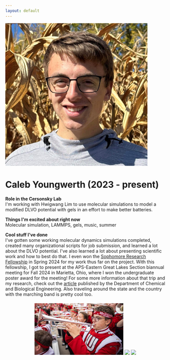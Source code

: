 ```yaml
---
layout: default
---
```


<head>
<style>
.profile-container {
 display: flex;
 flex-direction: row;
 flex-wrap: wrap;
 justify-content: center;
 align-items: center;
 gap: 15px 15px;
 max-width: 100%;
 margin-left: auto;
 margin-right: auto;
 margin-top: 20px;
 margin-bottom: 20px;
}
.extra {
 object-fit: cover;
 text-align: center;
 max-width: 20em;
 max-height: 24em;
}
.profile {
 width: 32em;
 height: 32em;
 object-fit: cover;
}

@media print, screen and (max-width: 720px) {
 .profile {
  width: 100%;
 }
}

</style>
</head>

<!-- Replace `example_student` with your name -->
<img src="/assets/img/caleb_youngwerth.jpg" alt="Placeholder Image" class="center profile">

<!-- Replace `Example Student` with your name and include your start date-->
# Caleb Youngwerth (2023 - present)

<!-- Choose your title -- feel free to be professionally silly -->
**Role in the Cersonsky Lab**\
I'm working with Hwigwang Lim to use molecular simulations to model a modified DLVO potential with gels in an effort to make better batteries.

<!-- Name at least one research topic amongst this list -->
**Things I'm excited about right now**\
Molecular simulation, LAMMPS, gels, music, summer

<!-- Ultimately, we'll use this section to
     include papers and talks, and contributions
     But for now put whatever you want -->
**Cool stuff I've done**\
I've gotten some working molecular dynamics simulations completed, created many organizational scripts for job submission, and learned a lot about the DLVO potential. I've also learned a lot about presenting scientific work and how to best do that. I even won the <a href="https://awards.advising.wisc.edu/campus-wide-award-recipients/sophomore-research-fellows/">Sophomore Research Fellowship</a> in Spring 2024 for my work thus far on the project. With this fellowship, I got to present at the APS-Eastern Great Lakes Section biannual meeting for Fall 2024 in Marietta, Ohio, where I won the undergraduate poster award for the meeting! For some more information about that trip and my research, check out the <a href="https://engineering.wisc.edu/blog/student-wins-award-for-research-on-colloidal-gels/">article</a> published by the Department of Chemical and Biological Engineering. Also traveling around the state and the country with the marching band is pretty cool too.


<!-- If you have photos you would like to exhibit,
     save them as `/assets/member_images/your_name_photo_#.png`
     and replace example_student below -->

<div class="profile-container">
<div>
<img src='/assets/img/caleb_youngwerth_1.png' class="extra"> 
<img src='/assets/img/caleb_youngwerth_2.png' class="extra"> 
<img src='/assets/img/caleb_youngwerth_3.png' class="extra"> 
</div>
</div>
